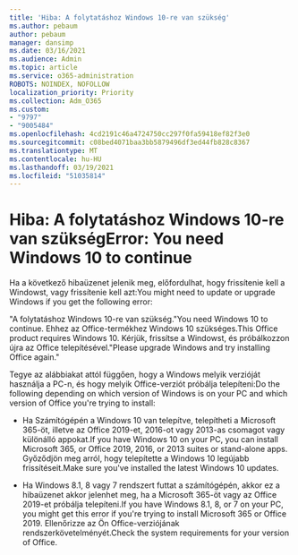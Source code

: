 ```yaml
---
title: 'Hiba: A folytatáshoz Windows 10-re van szükség'
ms.author: pebaum
author: pebaum
manager: dansimp
ms.date: 03/16/2021
ms.audience: Admin
ms.topic: article
ms.service: o365-administration
ROBOTS: NOINDEX, NOFOLLOW
localization_priority: Priority
ms.collection: Adm_O365
ms.custom:
- "9797"
- "9005484"
ms.openlocfilehash: 4cd2191c46a4724750cc297f0fa59418ef82f3e0
ms.sourcegitcommit: c08bed4071baa3bb5879496df3ed44fb828c8367
ms.translationtype: MT
ms.contentlocale: hu-HU
ms.lasthandoff: 03/19/2021
ms.locfileid: "51035814"
---
```

# <a name="error-you-need-windows-10-to-continue"></a><span data-ttu-id="4bc8c-102">Hiba: A folytatáshoz Windows 10-re van szükség</span><span class="sxs-lookup"><span data-stu-id="4bc8c-102">Error: You need Windows 10 to continue</span></span>

<span data-ttu-id="4bc8c-103">Ha a következő hibaüzenet jelenik meg, előfordulhat, hogy frissítenie kell a Windowst, vagy frissítenie kell azt:</span><span class="sxs-lookup"><span data-stu-id="4bc8c-103">You might need to update or upgrade Windows if you get the following error:</span></span>

<span data-ttu-id="4bc8c-104">"A folytatáshoz Windows 10-re van szükség.</span><span class="sxs-lookup"><span data-stu-id="4bc8c-104">"You need Windows 10 to continue.</span></span> <span data-ttu-id="4bc8c-105">Ehhez az Office-termékhez Windows 10 szükséges.</span><span class="sxs-lookup"><span data-stu-id="4bc8c-105">This Office product requires Windows 10.</span></span> <span data-ttu-id="4bc8c-106">Kérjük, frissítse a Windowst, és próbálkozzon újra az Office telepítésével."</span><span class="sxs-lookup"><span data-stu-id="4bc8c-106">Please upgrade Windows and try installing Office again."</span></span>

<span data-ttu-id="4bc8c-107">Tegye az alábbiakat attól függően, hogy a Windows melyik verzióját használja a PC-n, és hogy melyik Office-verziót próbálja telepíteni:</span><span class="sxs-lookup"><span data-stu-id="4bc8c-107">Do the following depending on which version of Windows is on your PC and which version of Office you're trying to install:</span></span>

- <span data-ttu-id="4bc8c-108">Ha Számítógépén a Windows 10 van telepítve, telepítheti a Microsoft 365-öt, illetve az Office 2019-et, 2016-ot vagy 2013-as csomagot vagy különálló appokat.</span><span class="sxs-lookup"><span data-stu-id="4bc8c-108">If you have Windows 10 on your PC, you can install Microsoft 365, or Office 2019, 2016, or 2013 suites or stand-alone apps.</span></span> <span data-ttu-id="4bc8c-109">Győződjön meg arról, hogy telepítette a Windows 10 legújabb frissítéseit.</span><span class="sxs-lookup"><span data-stu-id="4bc8c-109">Make sure you've installed the latest Windows 10 updates.</span></span>

- <span data-ttu-id="4bc8c-110">Ha Windows 8.1, 8 vagy 7 rendszert futtat a számítógépén, akkor ez a hibaüzenet akkor jelenhet meg, ha a Microsoft 365-öt vagy az Office 2019-et próbálja telepíteni.</span><span class="sxs-lookup"><span data-stu-id="4bc8c-110">If you have Windows 8.1, 8, or 7 on your PC, you might get this error if you're trying to install Microsoft 365 or Office 2019.</span></span> <span data-ttu-id="4bc8c-111">Ellenőrizze az Ön Office-verziójának rendszerkövetelményét.</span><span class="sxs-lookup"><span data-stu-id="4bc8c-111">Check the system requirements for your version of Office.</span></span>